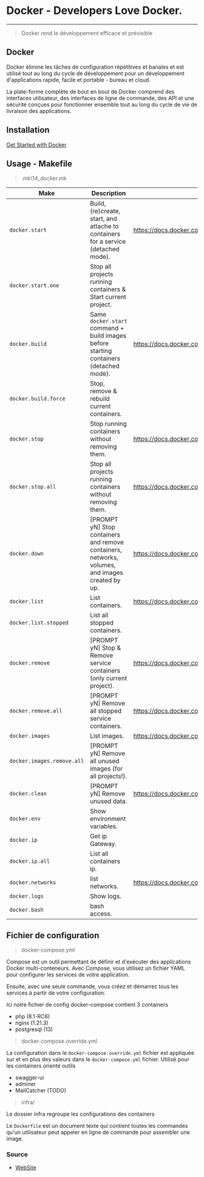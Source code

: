 # Docker - Developers Love Docker.

--- 

> Docker rend le développement efficace et prévisible

## Docker

Docker élimine les tâches de configuration répétitives et banales et est utilisé tout au long du cycle de développement pour un développement d'applications rapide, facile et portable - bureau et cloud. 

La plate-forme complète de bout en bout de Docker comprend des interfaces utilisateur, des interfaces de ligne de commande, des API et une sécurité conçues pour fonctionner ensemble tout au long du cycle de vie de livraison des applications.

## Installation

[Get Started with Docker](https://www.docker.com/get-started)

## Usage - Makefile

> .mk\14_docker.mk

| Make                        | Description                                                                              | Référence                                                                   |
| --------------------------- | ---------------------------------------------------------------------------------------- | ---------------------------------------------------------------------- |
| `docker.start             ` | Build, (re)create, start, and attache to containers for a service (detached mode). | https://docs.docker.com/compose/reference/up/ |
| `docker.start.one         ` | Stop all projects running containers & Start current project. | |
| `docker.build             ` | Same `docker.start` command + build images before starting containers (detached mode). | https://docs.docker.com/compose/reference/up/ |
| `docker.build.force       ` | Stop, remove & rebuild current containers. | |
| `docker.stop              ` | Stop running containers without removing them. | https://docs.docker.com/compose/reference/stop/ |
| `docker.stop.all          ` | Stop all projects running containers without removing them. | https://docs.docker.com/compose/reference/stop/ |
| `docker.down              ` | [PROMPT yN] Stop containers and remove containers, networks, volumes, and images created by up. | https://docs.docker.com/compose/reference/down/ |
| `docker.list              ` | List containers. | https://docs.docker.com/engine/reference/commandline/ps/ |
| `docker.list.stopped      ` | List all stopped containers. | |
| `docker.remove            ` | [PROMPT yN] Stop & Remove service containers (only current project). | https://docs.docker.com/compose/reference/rm/ |
| `docker.remove.all        ` | [PROMPT yN] Remove all stopped service containers. | https://docs.docker.com/compose/reference/rm/ |
| `docker.images            ` | List images. | https://docs.docker.com/engine/reference/commandline/images/ |
| `docker.images.remove.all ` | [PROMPT yN] Remove all unused images (for all projects!). |
| `docker.clean             ` | [PROMPT yN] Remove unused data. | https://docs.docker.com/engine/reference/commandline/system_prune/ |
| `docker.env               ` | Show environment variables. | |
| `docker.ip                ` | Get ip Gateway.  | |
| `docker.ip.all            ` | List all containers ip. | |
| `docker.networks          ` | list networks. | https://docs.docker.com/engine/reference/commandline/network/ |
| `docker.logs              ` | Show logs. | |
| `docker.bash              ` | bash access. | |

## Fichier de configuration

> docker-compose.yml

Compose est un outil permettant de définir et d'exécuter des applications Docker multi-conteneurs. Avec Compose, vous utilisez un fichier YAML pour configurer les services de votre application.

Ensuite, avec une seule commande, vous créez et démarrez tous les services à partir de votre configuration.

Ici notre fichier de config docker-compose contient 3 containers

- php (8.1-RC6)
- nginx (1.21.3)
- postgresql (13)

> docker-compose.override.yml

La configuration dans le `docker-compose.override.yml` fichier est appliquée sur et en plus des valeurs dans le `docker-compose.yml` fichier.
Utilisé pour les containers orienté outils 

- swagger-ui
- adminer
- MailCatcher (TODO)

> infra/

Le dossier infra regroupe les configurations des containers 

Le `Dockerfile` est un document texte qui contient toutes les commandes qu'un utilisateur peut appeler en ligne de commande pour assembler une image.

### Source

- [WebSite](https://www.docker.com/)
